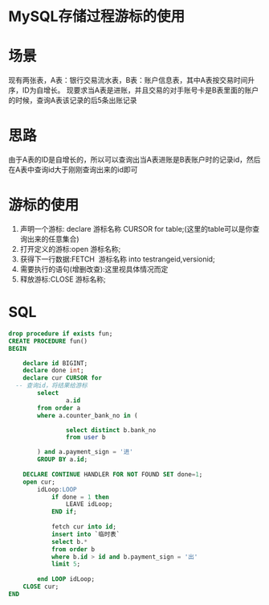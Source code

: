 # MySQL存储过程游标的使用

# 场景
现有两张表，A表：银行交易流水表，B表：账户信息表，其中A表按交易时间升序，ID为自增长。
现要求当A表是进账，并且交易的对手账号卡是B表里面的账户的时候，查询A表该记录的后5条出账记录
# 思路
由于A表的ID是自增长的，所以可以查询出当A表进账是B表账户时的记录id，然后在A表中查询id大于刚刚查询出来的id即可
# 游标的使用

1. 声明一个游标: declare 游标名称 CURSOR for table;(这里的table可以是你查询出来的任意集合)
1. 打开定义的游标:open 游标名称;
1. 获得下一行数据:FETCH  游标名称 into testrangeid,versionid;
1. 需要执行的语句(增删改查):这里视具体情况而定
1. 释放游标:CLOSE 游标名称;
# SQL
```sql
drop procedure if exists fun;  
CREATE PROCEDURE fun()  
BEGIN

	declare id BIGINT;  
	declare done int;  
	declare cur CURSOR for   
  -- 查询id，将结果给游标
		select
				a.id
		from order a
		where a.counter_bank_no in (

				select distinct b.bank_no
				from user b

		) and a.payment_sign = '进'
		GROUP BY a.id;
		
	DECLARE CONTINUE HANDLER FOR NOT FOUND SET done=1;   
	open cur;
		idLoop:LOOP
			if done = 1 then
				LEAVE idLoop;
			END if;
			
			fetch cur into id;
			insert into `临时表`
			select b.*
			from order b
			where b.id > id and b.payment_sign = '出'
			limit 5;
			
		end LOOP idLoop;
	CLOSE cur;
END
```


